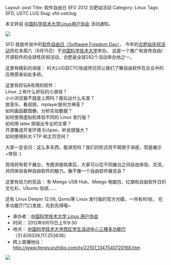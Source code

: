 Layout: post
Title: 软件自由日 SFD 2012 合肥站活动
Category: Linux
Tags: SFD, USTC LUG
Slug: sfd-ustclug

本文转自 [中国科学技术大学Linux用户协会][4] 活动通知。

<img src="/static/images/posts/2012-09-14/12SFD-03_thumb.jpg" style="max-width: 80%"/>

SFD 就是传说中的[软件自由日（Software Freedom Day）][1]，
今年的[合肥站庆祝活动][2]将在本周六（9月15日）于[中国科学技术大学][3]举办。
这是一个推广和宣传自由/开源软件的全球性庆祝活动，合肥是全球282个活动举办地之一。

<!-- more -->

这里有精彩的讲座：
科大LUG前CTO张成师兄将让我们了解自由软件在企业中的应用原来如此多娇。

这里有好玩&amp;有用的软件：<br />
Linux 上有什么好玩的小游戏？<br />
小小浏览器不就是上网吗？能玩出什么名堂？<br />
放音乐、看视频，mplayer是何方神圣？<br />
如何画函数图像、分析实验数据？<br />
如何使用虚拟机体验不同的 Linux 发行版？<br />
如何用 latex 排版出专业的文章？<br />
开源集成开发环境 Eclipse，听说很强大？<br />
如何使用科大 FTP 和主页空间？<br />

大家一定会问：这么多东西，能讲完吗？我们的形式将不局限于讲座，而是展示+体验 :) 

现场将有若干展台，专题讲座结束后，大家可以在不同展台之间自由体验、交流，
共同体验各种自由软件的魅力。像不像一个自由软件展览会？

这里有给力的奖品：
有 Meego USB Hub、Meego 电脑包、红旗和自由软件日的文化衫、Ubuntu 贴纸……

还有 Linux Deepin 12.06, Qomo等 Linux 发行版的官方光碟，一共有80张，
在多功能厅门口发放，先到先得哦~

* 承办者：[中国科学技术大学 Linux 用户协会][4]
* 时间：    2012年9月15日上午9:30
* 地点：    [中国科学技术大学西区学生活动中心三楼多功能厅][5] （31.839339,117.253636）
* 网上直播地址：<http://www.fengyunzhibo.com/tv/22107_1347540720168.htm>

<img src="/static/images/posts/2012-09-14/12SFD-01_thumb.jpg" style="max-width: 80%"/>

[1]: http://softwarefreedomday.org/
[2]: http://wiki.softwarefreedomday.org/2012/China/Hefei
[3]: http://www.ustc.edu.cn/
[4]: http://lug.ustc.edu.cn/
[5]: https://maps.google.com/maps?q=31.839426,+117.253668
